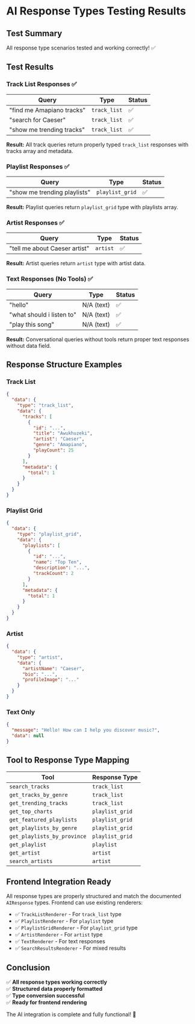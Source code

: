 # AI Response Types Testing Results

## Test Summary

All response type scenarios tested and working correctly! ✅

## Test Results

### Track List Responses ✅

| Query | Type | Status |
|-------|------|--------|
| "find me Amapiano tracks" | `track_list` | ✅ |
| "search for Caeser" | `track_list` | ✅ |
| "show me trending tracks" | `track_list` | ✅ |

**Result:** All track queries return properly typed `track_list` responses with tracks array and metadata.

### Playlist Responses ✅

| Query | Type | Status |
|-------|------|--------|
| "show me trending playlists" | `playlist_grid` | ✅ |

**Result:** Playlist queries return `playlist_grid` type with playlists array.

### Artist Responses ✅

| Query | Type | Status |
|-------|------|--------|
| "tell me about Caeser artist" | `artist` | ✅ |

**Result:** Artist queries return `artist` type with artist data.

### Text Responses (No Tools) ✅

| Query | Type | Status |
|-------|------|--------|
| "hello" | N/A (text) | ✅ |
| "what should i listen to" | N/A (text) | ✅ |
| "play this song" | N/A (text) | ✅ |

**Result:** Conversational queries without tools return proper text responses without data field.

## Response Structure Examples

### Track List
```json
{
  "data": {
    "type": "track_list",
    "data": {
      "tracks": [
        {
          "id": "...",
          "title": "Awukhuzeki",
          "artist": "Caeser",
          "genre": "Amapiano",
          "playCount": 25
        }
      ],
      "metadata": {
        "total": 1
      }
    }
  }
}
```

### Playlist Grid
```json
{
  "data": {
    "type": "playlist_grid",
    "data": {
      "playlists": [
        {
          "id": "...",
          "name": "Top Ten",
          "description": "...",
          "trackCount": 2
        }
      ],
      "metadata": {
        "total": 1
      }
    }
  }
}
```

### Artist
```json
{
  "data": {
    "type": "artist",
    "data": {
      "artistName": "Caeser",
      "bio": "...",
      "profileImage": "..."
    }
  }
}
```

### Text Only
```json
{
  "message": "Hello! How can I help you discover music?",
  "data": null
}
```

## Tool to Response Type Mapping

| Tool | Response Type |
|------|---------------|
| `search_tracks` | `track_list` |
| `get_tracks_by_genre` | `track_list` |
| `get_trending_tracks` | `track_list` |
| `get_top_charts` | `playlist_grid` |
| `get_featured_playlists` | `playlist_grid` |
| `get_playlists_by_genre` | `playlist_grid` |
| `get_playlists_by_province` | `playlist_grid` |
| `get_playlist` | `playlist` |
| `get_artist` | `artist` |
| `search_artists` | `artist` |

## Frontend Integration Ready

All response types are properly structured and match the documented `AIResponse` types. Frontend can use existing renderers:

- ✅ `TrackListRenderer` - For `track_list` type
- ✅ `PlaylistRenderer` - For `playlist` type  
- ✅ `PlaylistGridRenderer` - For `playlist_grid` type
- ✅ `ArtistRenderer` - For `artist` type
- ✅ `TextRenderer` - For text responses
- ✅ `SearchResultsRenderer` - For mixed results

## Conclusion

✅ **All response types working correctly**  
✅ **Structured data properly formatted**  
✅ **Type conversion successful**  
✅ **Ready for frontend rendering**  

The AI integration is complete and fully functional! 🎉

